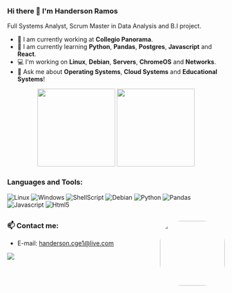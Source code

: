 ### Hi there 👋 I'm Handerson Ramos

<p align='left'>
  Full Systems Analyst, Scrum Master in Data Analysis and B.I project.
</p>

- 🔭 I am currently working at <b>Collegio Panorama</b>.
- 🌱 I am currently learning <b>Python</b>, <b>Pandas</b>, <b>Postgres</b>, <b>Javascript</b> and <b>React</b>.
- 💻 I'm working on <b>Linux</b>, <b>Debian</b>, <b>Servers</b>, <b>ChromeOS</b> and <b>Networks</b>.
- 💬 Ask me about <b>Operating Systems</b>, <b>Cloud Systems</b> and <b>Educational Systems</b>!

<div align="center">
  <img height="180em" src="https://github-readme-stats.vercel.app/api?username=handerson-br&show_icons=true&theme=blue-green&include_all_commits=true&count_private=true"/>
  <img height="180em" src="https://github-readme-stats.vercel.app/api/top-langs/?username=handerson-br&layout=compact&langs_count=7&theme=blue-green"/>
</div>
  
### Languages and Tools:
    
![Linux](https://img.shields.io/badge/Linux-FCC624?style=plastic&logo=linux&logoColor=black)
![Windows](https://img.shields.io/badge/Windows-204E87?style=plastic&logo=windows&logoColor=3C93FF) 
![ShellScript](https://img.shields.io/badge/Shell_Script-121011?style=plastic&logo=gnu-bash&logoColor=white)
![Debian](https://img.shields.io/badge/Debian-A81D33?style=for-the-badge&logo=debian&logoColor=white)
![Python](https://img.shields.io/badge/Python-FFD43B?style=for-the-badge&logo=python&logoColor=blue)
![Pandas](https://img.shields.io/badge/Pandas-2C2D72?style=for-the-badge&logo=pandas&logoColor=white)
![Javascript](https://img.shields.io/badge/JavaScript-323330?style=for-the-badge&logo=javascript&logoColor=F7DF1E)
![Html5](https://img.shields.io/badge/HTML5-E34F26?style=for-the-badge&logo=html5&logoColor=white)


##
<div>
<img align="right" height="150" style="border-radius:50px;" src="https://encrypted-tbn0.gstatic.com/images?q=tbn:ANd9GcRZ7H3TmCFYlzrR8btOl6R6SOueKVinAqrsqQ&usqp=CAU">
</div>

### 📫 Contact me:
- E-mail: <a href='mailto:handerson.cge1@live.com'>handerson.cge1@live.com</a>
<div> 
  <a href="https://www.linkedin.com/in/handersonbr1990/" target="_blank">
    <img src="https://img.shields.io/badge/-LinkedIn-%230077B5?style=plastic&logo=linkedin&logoColor=white" target="_blank">
</div>
